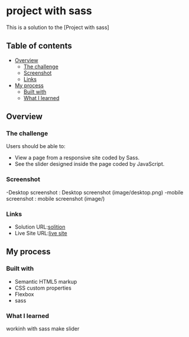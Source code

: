 # project with sass

This is a solution to the [Project with sass]

## Table of contents

- [Overview](#overview)
  - [The challenge](#the-challenge)
  - [Screenshot](#screenshot)
  - [Links](#links)
- [My process](#my-process)
  - [Built with](#built-with)
  - [What I learned](#what-i-learned)


## Overview

### The challenge

Users should be able to:

- View a page from a responsive site coded by Sass.
- See the slider designed inside the page coded by JavaScript.

### Screenshot


-Desktop screenshot : Desktop screenshot (image/desktop.png)
-mobile screenshot : mobile screenshot (image/)




### Links

- Solution URL:[solition](https://github.com/Maryametesami/social-media)
- Live Site URL:[live site](https://maryametesami.github.io/social-media/)
## My process

### Built with

- Semantic HTML5 markup
- CSS custom properties
- Flexbox
- sass



### What I learned

workinh with sass 
make slider



